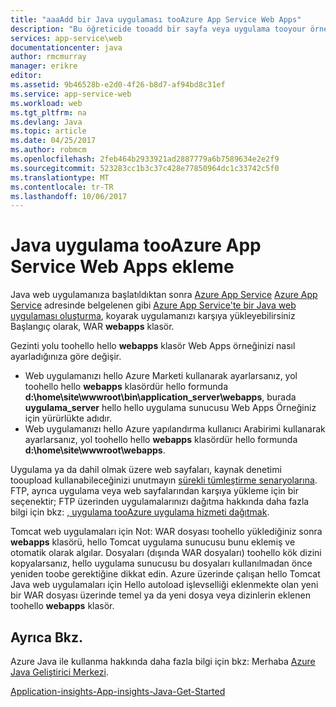 ```yaml
---
title: "aaaAdd bir Java uygulaması tooAzure App Service Web Apps"
description: "Bu öğreticide tooadd bir sayfa veya uygulama tooyour örneği zaten Azure App Service Web Apps toouse Java nasıl yapılandırılacağı gösterilmiştir."
services: app-service\web
documentationcenter: java
author: rmcmurray
manager: erikre
editor: 
ms.assetid: 9b46528b-e2d0-4f26-b8d7-af94bd8c31ef
ms.service: app-service-web
ms.workload: web
ms.tgt_pltfrm: na
ms.devlang: Java
ms.topic: article
ms.date: 04/25/2017
ms.author: robmcm
ms.openlocfilehash: 2feb464b2933921ad2887779a6b7589634e2e2f9
ms.sourcegitcommit: 523283cc1b3c37c428e77850964dc1c33742c5f0
ms.translationtype: MT
ms.contentlocale: tr-TR
ms.lasthandoff: 10/06/2017
---
```

# <a name="add-a-java-application-tooazure-app-service-web-apps"></a>Java uygulama tooAzure App Service Web Apps ekleme
Java web uygulamanıza başlatıldıktan sonra [Azure App Service] [ Azure App Service] adresinde belgelenen gibi [Azure App Service'te bir Java web uygulaması oluşturma](web-sites-java-get-started.md), koyarak uygulamanızı karşıya yükleyebilirsiniz Başlangıç olarak, WAR **webapps** klasör.

Gezinti yolu toohello hello **webapps** klasör Web Apps örneğinizi nasıl ayarladığınıza göre değişir.

* Web uygulamanızı hello Azure Marketi kullanarak ayarlarsanız, yol toohello hello **webapps** klasördür hello formunda **d:\home\site\wwwroot\bin\application\_server\webapps**, burada **uygulama\_server** hello hello uygulama sunucusu Web Apps Örneğiniz için yürürlükte adıdır. 
* Web uygulamanızı hello Azure yapılandırma kullanıcı Arabirimi kullanarak ayarlarsanız, yol toohello hello **webapps** klasördür hello formunda **d:\home\site\wwwroot\webapps**. 

Uygulama ya da dahil olmak üzere web sayfaları, kaynak denetimi tooupload kullanabileceğinizi unutmayın [sürekli tümleştirme senaryolarına](app-service-continuous-deployment.md). FTP, ayrıca uygulama veya web sayfalarından karşıya yükleme için bir seçenektir; FTP üzerinden uygulamalarınızı dağıtma hakkında daha fazla bilgi için bkz: [, uygulama tooAzure uygulama hizmeti dağıtmak].

Tomcat web uygulamaları için Not: WAR dosyası toohello yüklediğiniz sonra **webapps** klasörü, hello Tomcat uygulama sunucusu bunu eklemiş ve otomatik olarak algılar. Dosyaları (dışında WAR dosyaları) toohello kök dizini kopyalarsanız, hello uygulama sunucusu bu dosyaları kullanılmadan önce yeniden toobe gerektiğine dikkat edin. Azure üzerinde çalışan hello Tomcat Java web uygulamaları için Hello autoload işlevselliği eklenmekte olan yeni bir WAR dosyası üzerinde temel ya da yeni dosya veya dizinlerin eklenen toohello **webapps** klasör. 

<a name="see-also"></a>

## <a name="see-also"></a>Ayrıca Bkz.
Azure Java ile kullanma hakkında daha fazla bilgi için bkz: Merhaba [Azure Java Geliştirici Merkezi].

[Application-insights-App-insights-Java-Get-Started](../application-insights/app-insights-java-get-started.md)

<!-- URL List -->

[Azure Java Geliştirici Merkezi]: https://azure.microsoft.com/develop/java/
[Azure App Service]: http://go.microsoft.com/fwlink/?LinkId=529714
[, uygulama tooAzure uygulama hizmeti dağıtmak]: ./web-sites-deploy.md
